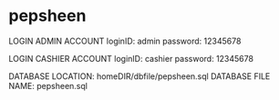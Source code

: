 # pepsheen

LOGIN ADMIN ACCOUNT
  loginID: admin
  password: 12345678
  
  
LOGIN CASHIER ACCOUNT
  loginID: cashier
  password: 12345678
  


DATABASE LOCATION: homeDIR/dbfile/pepsheen.sql
DATABASE FILE NAME: pepsheen.sql


